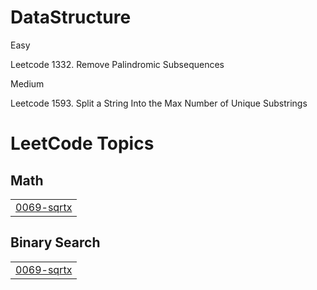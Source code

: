# DataStructure

Easy

Leetcode 1332. Remove Palindromic Subsequences



Medium 

Leetcode 1593. Split a String Into the Max Number of Unique Substrings




<!---LeetCode Topics Start-->
# LeetCode Topics
## Math
|  |
| ------- |
| [0069-sqrtx](https://github.com/mishraanand158/DataStructure/tree/master/0069-sqrtx) |
## Binary Search
|  |
| ------- |
| [0069-sqrtx](https://github.com/mishraanand158/DataStructure/tree/master/0069-sqrtx) |
<!---LeetCode Topics End-->